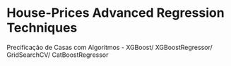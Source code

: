 # House-Prices Advanced Regression Techniques
Precificação de Casas com Algoritmos - XGBoost/ XGBoostRegressor/ GridSearchCV/ CatBoostRegressor
